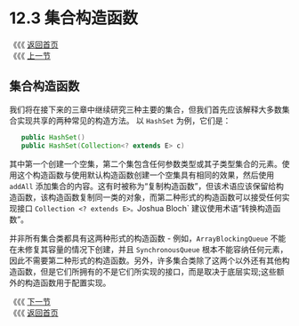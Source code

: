 # 12.3 集合构造函数

《《《 [返回首页](../../)   
 《《《 [上一节](12.2-ji-he-shi-xian.md)

## 集合构造函数

我们将在接下来的三章中继续研究三种主要的集合，但我们首先应该解释大多数集合实现共享的两种常见的构造方法。 以 `HashSet` 为例，它们是：

```java
   public HashSet()
   public HashSet(Collection<? extends E> c)
```

其中第一个创建一个空集，第二个集包含任何参数类型或其子类型集合的元素。使用这个构造函数与使用默认构造函数创建一个空集具有相同的效果，然后使用 `addAll` 添加集合的内容。这有时被称为“复制构造函数”，但该术语应该保留给构造函数，该构造函数复制同一类的对象，而第二种形式的构造函数可以接受任何实现接口 `Collection <? extends E>。`Joshua Bloch\` 建议使用术语“转换构造函数”。

并非所有集合类都具有这两种形式的构造函数 - 例如，`ArrayBlockingQueue` 不能在未修复其容量的情况下创建，并且 `SynchronousQueue` 根本不能容纳任何元素，因此不需要第二种形式的构造函数。另外，许多集合类除了这两个以外还有其他构造函数，但是它们所拥有的不是它们所实现的接口，而是取决于底层实现;这些额外的构造函数用于配置实现。

《《《 [下一节](../di-shi-san-zhang-sets/)   
 《《《 [返回首页](../../)

